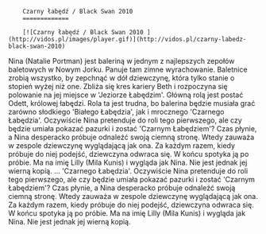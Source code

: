 
        Czarny łabędź / Black Swan 2010 
        =============
        
        [![Czarny łabędź / Black Swan 2010 ](http://vidos.pl/images/player.gif)](http://vidos.pl/czarny-labedz-black-swan-2010)
        
        
 Nina (Natalie Portman) jest baleriną w jednym z najlepszych zepołów baletowych w Nowym Jorku. Panuje tam zimne wyrachowanie. Baletnice zrobią wszystko, by zepchnąć w dół dziewczynę, która tylko stanie o stopień wyżej niż one. Zbliża się kres kariery Beth i rozpoczyna się polowanie na jej miejsce w 'Jeziorze Łabędzim'. Główną rolą jest postać Odett, królowej łabędzi. Rola ta jest trudna, bo balerina będzie musiała grać zarówno słodkiego 'Białego Łabędzia', jak i mrocznego 'Czarnego Łabędzia'. Oczywiście Nina pretenduje do roli tego pierwszego, ale czy będzie umiała pokazać pazurki i zostać 'Czarnym Łabędziem'? Czas płynie, a Nina desperacko próbuje odnaleźć swoją ciemną stronę. Wtedy zauważa w zespole dziewczynę wyglądającą jak ona. Za każdym razem, kiedy próbuje do niej podejść, dziewczyna odwraca się. W końcu spotyka ją po próbie. Ma na imię Lilly (Mila Kunis) i wygląda jak Nina. Nie jest jednak jej wierną kopią.   ... 'Czarnego Łabędzia'. Oczywiście Nina pretenduje do roli tego pierwszego, ale czy będzie umiała pokazać pazurki i zostać 'Czarnym Łabędziem'? Czas płynie, a Nina desperacko próbuje odnaleźć swoją ciemną stronę. Wtedy zauważa w zespole dziewczynę wyglądającą jak ona. Za każdym razem, kiedy próbuje do niej podejść, dziewczyna odwraca się. W końcu spotyka ją po próbie. Ma na imię Lilly (Mila Kunis) i wygląda jak Nina. Nie jest jednak jej wierną kopią.
    